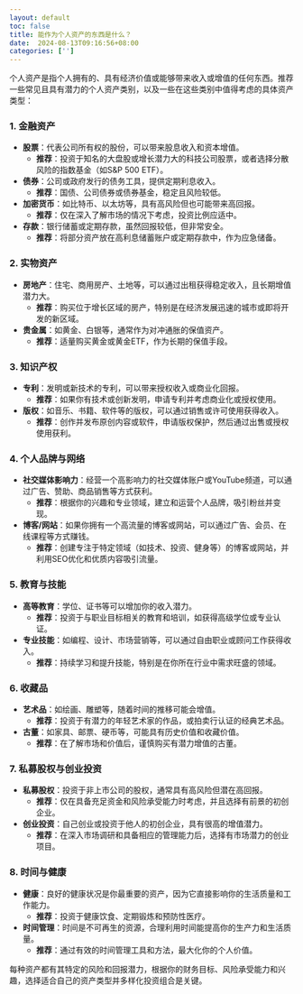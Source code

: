 ```yaml
---
layout: default
toc: false
title: 能作为个人资产的东西是什么？
date:  2024-08-13T09:16:56+08:00
categories: ['']
---
```



个人资产是指个人拥有的、具有经济价值或能够带来收入或增值的任何东西。推荐一些常见且具有潜力的个人资产类别，以及一些在这些类别中值得考虑的具体资产类型：

<!--more-->

### 1. **金融资产**
   - **股票**：代表公司所有权的股份，可以带来股息收入和资本增值。
     - **推荐**：投资于知名的大盘股或增长潜力大的科技公司股票，或者选择分散风险的指数基金（如S&P 500 ETF）。
   - **债券**：公司或政府发行的债务工具，提供定期利息收入。
     - **推荐**：国债、公司债券或债券基金，稳定且风险较低。
   - **加密货币**：如比特币、以太坊等，具有高风险但也可能带来高回报。
     - **推荐**：仅在深入了解市场的情况下考虑，投资比例应适中。
   - **存款**：银行储蓄或定期存款，虽然回报较低，但非常安全。
     - **推荐**：将部分资产放在高利息储蓄账户或定期存款中，作为应急储备。

### 2. **实物资产**
   - **房地产**：住宅、商用房产、土地等，可以通过出租获得稳定收入，且长期增值潜力大。
     - **推荐**：购买位于增长区域的房产，特别是在经济发展迅速的城市或即将开发的新区域。
   - **贵金属**：如黄金、白银等，通常作为对冲通胀的保值资产。
     - **推荐**：适量购买黄金或黄金ETF，作为长期的保值手段。

### 3. **知识产权**
   - **专利**：发明或新技术的专利，可以带来授权收入或商业化回报。
     - **推荐**：如果你有技术或创新发明，申请专利并考虑商业化或授权使用。
   - **版权**：如音乐、书籍、软件等的版权，可以通过销售或许可使用获得收入。
     - **推荐**：创作并发布原创内容或软件，申请版权保护，然后通过出售或授权使用获利。

### 4. **个人品牌与网络**
   - **社交媒体影响力**：经营一个高影响力的社交媒体账户或YouTube频道，可以通过广告、赞助、商品销售等方式获利。
     - **推荐**：根据你的兴趣和专业领域，建立和运营个人品牌，吸引粉丝并变现。
   - **博客/网站**：如果你拥有一个高流量的博客或网站，可以通过广告、会员、在线课程等方式赚钱。
     - **推荐**：创建专注于特定领域（如技术、投资、健身等）的博客或网站，并利用SEO优化和优质内容吸引流量。

### 5. **教育与技能**
   - **高等教育**：学位、证书等可以增加你的收入潜力。
     - **推荐**：投资于与职业目标相关的教育和培训，如获得高级学位或专业认证。
   - **专业技能**：如编程、设计、市场营销等，可以通过自由职业或顾问工作获得收入。
     - **推荐**：持续学习和提升技能，特别是在你所在行业中需求旺盛的领域。

### 6. **收藏品**
   - **艺术品**：如绘画、雕塑等，随着时间的推移可能会增值。
     - **推荐**：投资于有潜力的年轻艺术家的作品，或拍卖行认证的经典艺术品。
   - **古董**：如家具、邮票、硬币等，可能具有历史价值和收藏价值。
     - **推荐**：在了解市场和价值后，谨慎购买有潜力增值的古董。

### 7. **私募股权与创业投资**
   - **私募股权**：投资于非上市公司的股权，通常具有高风险但潜在高回报。
     - **推荐**：仅在具备充足资金和风险承受能力时考虑，并且选择有前景的初创企业。
   - **创业投资**：自己创业或投资于他人的初创企业，具有很高的增值潜力。
     - **推荐**：在深入市场调研和具备相应的管理能力后，选择有市场潜力的创业项目。

### 8. **时间与健康**
   - **健康**：良好的健康状况是你最重要的资产，因为它直接影响你的生活质量和工作能力。
     - **推荐**：投资于健康饮食、定期锻炼和预防性医疗。
   - **时间管理**：时间是不可再生的资源，合理利用时间能提高你的生产力和生活质量。
     - **推荐**：通过有效的时间管理工具和方法，最大化你的个人价值。

每种资产都有其特定的风险和回报潜力，根据你的财务目标、风险承受能力和兴趣，选择适合自己的资产类型并多样化投资组合是关键。